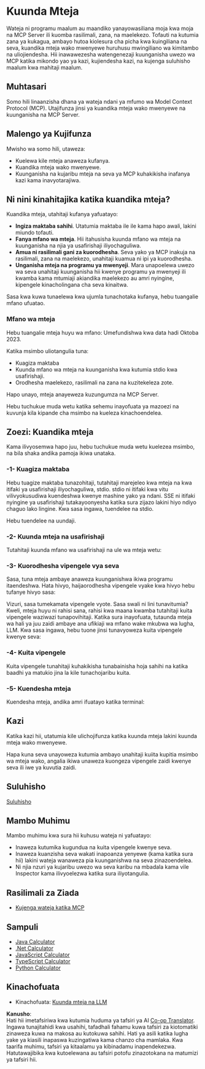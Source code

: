 <!--
CO_OP_TRANSLATOR_METADATA:
{
  "original_hash": "a9c3ca25df37dbb4c1518174fc415ce1",
  "translation_date": "2025-05-17T09:46:17+00:00",
  "source_file": "03-GettingStarted/02-client/README.md",
  "language_code": "sw"
}
-->
# Kuunda Mteja

Wateja ni programu maalum au maandiko yanayowasiliana moja kwa moja na MCP Server ili kuomba rasilimali, zana, na maelekezo. Tofauti na kutumia zana ya kukagua, ambayo hutoa kiolesura cha picha kwa kuingiliana na seva, kuandika mteja wako mwenyewe huruhusu mwingiliano wa kimitambo na uliojiendesha. Hii inawawezesha watengenezaji kuunganisha uwezo wa MCP katika mikondo yao ya kazi, kujiendesha kazi, na kujenga suluhisho maalum kwa mahitaji maalum.

## Muhtasari

Somo hili linaanzisha dhana ya wateja ndani ya mfumo wa Model Context Protocol (MCP). Utajifunza jinsi ya kuandika mteja wako mwenyewe na kuunganisha na MCP Server.

## Malengo ya Kujifunza

Mwisho wa somo hili, utaweza:

- Kuelewa kile mteja anaweza kufanya.
- Kuandika mteja wako mwenyewe.
- Kuunganisha na kujaribu mteja na seva ya MCP kuhakikisha inafanya kazi kama inavyotarajiwa.

## Ni nini kinahitajika katika kuandika mteja?

Kuandika mteja, utahitaji kufanya yafuatayo:

- **Ingiza maktaba sahihi**. Utatumia maktaba ile ile kama hapo awali, lakini miundo tofauti.
- **Fanya mfano wa mteja**. Hii itahusisha kuunda mfano wa mteja na kuunganisha na njia ya usafirishaji iliyochaguliwa.
- **Amua ni rasilimali gani za kuorodhesha**. Seva yako ya MCP inakuja na rasilimali, zana na maelekezo, unahitaji kuamua ni ipi ya kuorodhesha.
- **Unganisha mteja na programu ya mwenyeji**. Mara unapoelewa uwezo wa seva unahitaji kuunganisha hii kwenye programu ya mwenyeji ili kwamba kama mtumiaji akiandika maelekezo au amri nyingine, kipengele kinacholingana cha seva kinaitwa.

Sasa kwa kuwa tunaelewa kwa ujumla tunachotaka kufanya, hebu tuangalie mfano ufuatao.

### Mfano wa mteja

Hebu tuangalie mteja huyu wa mfano:
Umefundishwa kwa data hadi Oktoba 2023.

Katika msimbo uliotangulia tuna:

- Kuagiza maktaba
- Kuunda mfano wa mteja na kuunganisha kwa kutumia stdio kwa usafirishaji.
- Orodhesha maelekezo, rasilimali na zana na kuzitekeleza zote.

Hapo unayo, mteja anayeweza kuzungumza na MCP Server.

Hebu tuchukue muda wetu katika sehemu inayofuata ya mazoezi na kuvunja kila kipande cha msimbo na kueleza kinachoendelea.

## Zoezi: Kuandika mteja

Kama ilivyosemwa hapo juu, hebu tuchukue muda wetu kuelezea msimbo, na bila shaka andika pamoja ikiwa unataka.

### -1- Kuagiza maktaba

Hebu tuagize maktaba tunazohitaji, tutahitaji marejeleo kwa mteja na kwa itifaki ya usafirishaji iliyochaguliwa, stdio. stdio ni itifaki kwa vitu vilivyokusudiwa kuendeshwa kwenye mashine yako ya ndani. SSE ni itifaki nyingine ya usafirishaji tutakayoonyesha katika sura zijazo lakini hiyo ndiyo chaguo lako lingine. Kwa sasa ingawa, tuendelee na stdio.

Hebu tuendelee na uundaji.

### -2- Kuunda mteja na usafirishaji

Tutahitaji kuunda mfano wa usafirishaji na ule wa mteja wetu:

### -3- Kuorodhesha vipengele vya seva

Sasa, tuna mteja ambaye anaweza kuunganishwa ikiwa programu itaendeshwa. Hata hivyo, haijaorodhesha vipengele vyake kwa hivyo hebu tufanye hivyo sasa:

Vizuri, sasa tumekamata vipengele vyote. Sasa swali ni lini tunavitumia? Kweli, mteja huyu ni rahisi sana, rahisi kwa maana kwamba tutahitaji kuita vipengele waziwazi tunapovihitaji. Katika sura inayofuata, tutaunda mteja wa hali ya juu zaidi ambaye ana ufikiaji wa mfano wake mkubwa wa lugha, LLM. Kwa sasa ingawa, hebu tuone jinsi tunavyoweza kuita vipengele kwenye seva:

### -4- Kuita vipengele

Kuita vipengele tunahitaji kuhakikisha tunabainisha hoja sahihi na katika baadhi ya matukio jina la kile tunachojaribu kuita.

### -5- Kuendesha mteja

Kuendesha mteja, andika amri ifuatayo katika terminal:

## Kazi

Katika kazi hii, utatumia kile ulichojifunza katika kuunda mteja lakini kuunda mteja wako mwenyewe.

Hapa kuna seva unayoweza kutumia ambayo unahitaji kuiita kupitia msimbo wa mteja wako, angalia ikiwa unaweza kuongeza vipengele zaidi kwenye seva ili iwe ya kuvutia zaidi.

## Suluhisho

[Suluhisho](./solution/README.md)

## Mambo Muhimu

Mambo muhimu kwa sura hii kuhusu wateja ni yafuatayo:

- Inaweza kutumika kugundua na kuita vipengele kwenye seva.
- Inaweza kuanzisha seva wakati inapoanza yenyewe (kama katika sura hii) lakini wateja wanaweza pia kuunganishwa na seva zinazoendelea.
- Ni njia nzuri ya kujaribu uwezo wa seva karibu na mbadala kama vile Inspector kama ilivyoelezwa katika sura iliyotangulia.

## Rasilimali za Ziada

- [Kujenga wateja katika MCP](https://modelcontextprotocol.io/quickstart/client)

## Sampuli

- [Java Calculator](../samples/java/calculator/README.md)
- [.Net Calculator](../../../../03-GettingStarted/samples/csharp)
- [JavaScript Calculator](../samples/javascript/README.md)
- [TypeScript Calculator](../samples/typescript/README.md)
- [Python Calculator](../../../../03-GettingStarted/samples/python)

## Kinachofuata

- Kinachofuata: [Kuunda mteja na LLM](/03-GettingStarted/03-llm-client/README.md)

**Kanusho**:  
Hati hii imetafsiriwa kwa kutumia huduma ya tafsiri ya AI [Co-op Translator](https://github.com/Azure/co-op-translator). Ingawa tunajitahidi kwa usahihi, tafadhali fahamu kuwa tafsiri za kiotomatiki zinaweza kuwa na makosa au kutokuwa sahihi. Hati ya asili katika lugha yake ya kiasili inapaswa kuzingatiwa kama chanzo cha mamlaka. Kwa taarifa muhimu, tafsiri ya kitaalamu ya kibinadamu inapendekezwa. Hatutawajibika kwa kutoelewana au tafsiri potofu zinazotokana na matumizi ya tafsiri hii.